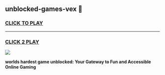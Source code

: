 
## unblocked-games-vex 👋
<h3>
<a href="https://premium.freeplayer.one?title=unblocked-games-vex&ref=14F">CLICK TO PLAY</a></h3>
<hr>

<h3>
<a href="https://premium.freeplayer.one?title=unblocked-games-vex&ref=14F">CLICK 2 PLAY</a>
  
</h3>

<a href="https://premium.freeplayer.one?title=unblocked-games-vex&ref=12F/"><img src="https://clearcache.store/games.png"></a>


**worlds hardest game unblocked: Your Gateway to Fun and Accessible Online Gaming**
